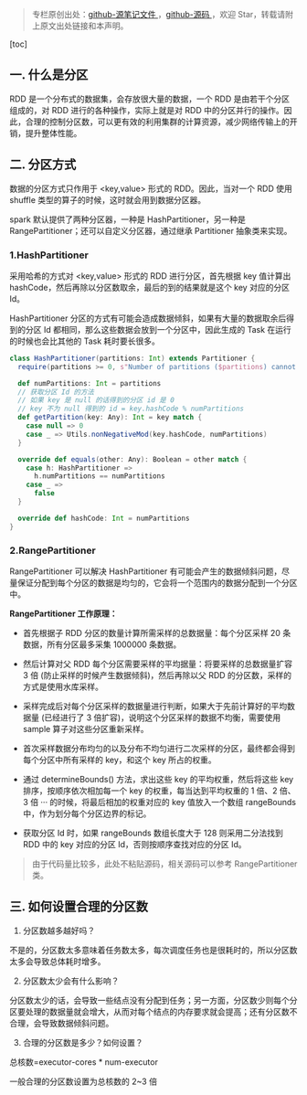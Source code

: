 > 专栏原创出处：[github-源笔记文件 ](https://github.com/GourdErwa/review-notes/tree/master/framework/spark-basis) ，[github-源码 ](https://github.com/GourdErwa/spark-advanced)，欢迎 Star，转载请附上原文出处链接和本声明。

[toc]

## 一. 什么是分区

RDD 是一个分布式的数据集，会存放很大量的数据，一个 RDD 是由若干个分区组成的，对 RDD 进行的各种操作，实际上就是对 RDD 中的分区并行的操作。因此，合理的控制分区数，可以更有效的利用集群的计算资源，减少网络传输上的开销，提升整体性能。

## 二. 分区方式

数据的分区方式只作用于 <key,value> 形式的 RDD。因此，当对一个 RDD 使用 shuffle 类型的算子的时候，这时就会用到数据分区器。

spark 默认提供了两种分区器，一种是 HashPartitioner，另一种是 RangePartitioner；还可以自定义分区器，通过继承 Partitioner 抽象类来实现。

### 1.HashPartitioner

采用哈希的方式对 <key,value> 形式的 RDD 进行分区，首先根据 key 值计算出 hashCode，然后再除以分区数取余，最后的到的结果就是这个 key 对应的分区 Id。

HashPartitioner 分区的方式有可能会造成数据倾斜，如果有大量的数据取余后得到的分区 Id 都相同，那么这些数据会放到一个分区中，因此生成的 Task 在运行的时候也会比其他的 Task 耗时要长很多。

```scala
class HashPartitioner(partitions: Int) extends Partitioner {
  require(partitions >= 0, s"Number of partitions ($partitions) cannot be negative.")

  def numPartitions: Int = partitions
  // 获取分区 Id 的方法
  // 如果 key 是 null 的话得到的分区 id 是 0
  // key 不为 null 得到的 id = key.hashCode % numPartitions
  def getPartition(key: Any): Int = key match {
    case null => 0
    case _ => Utils.nonNegativeMod(key.hashCode, numPartitions)
  }

  override def equals(other: Any): Boolean = other match {
    case h: HashPartitioner =>
      h.numPartitions == numPartitions
    case _ =>
      false
  }

  override def hashCode: Int = numPartitions
}
```

### 2.RangePartitioner

RangePartitioner 可以解决 HashPartitioner 有可能会产生的数据倾斜问题，尽量保证分配到每个分区的数据是均匀的，它会将一个范围内的数据分配到一个分区中。

**RangePartitioner 工作原理：**
* 首先根据子 RDD 分区的数量计算所需采样的总数据量：每个分区采样 20 条数据，所有分区最多采集 1000000 条数据。

* 然后计算对父 RDD 每个分区需要采样的平均据量：将要采样的总数据量扩容 3 倍 (防止采样的时候产生数据倾斜)，然后再除以父 RDD 的分区数，采样的方式是使用水库采样。

* 采样完成后对每个分区采样的数据量进行判断，如果大于先前计算好的平均数据量 (已经进行了 3 倍扩容)，说明这个分区采样的数据不均衡，需要使用 sample 算子对这些分区重新采样。

* 首次采样数据分布均匀的以及分布不均匀进行二次采样的分区，最终都会得到每个分区中所有采样的 key，和这个 key 所占的权重。

* 通过 determineBounds() 方法，求出这些 key 的平均权重，然后将这些 key 排序，按顺序依次相加每一个 key 的权重，每当达到平均权重的 1 倍、2 倍、3 倍 ··· 的时候，将最后相加的权重对应的 key 值放入一个数组 rangeBounds 中，作为划分每个分区边界的标记。

* 获取分区 Id 时，如果 rangeBounds 数组长度大于 128 则采用二分法找到 RDD 中的 key 对应的分区 Id，否则按顺序查找对应的分区 Id。

> 由于代码量比较多，此处不粘贴源码，相关源码可以参考 RangePartitioner 类。

## 三. 如何设置合理的分区数

1. 分区数越多越好吗？

不是的，分区数太多意味着任务数太多，每次调度任务也是很耗时的，所以分区数太多会导致总体耗时增多。

2. 分区数太少会有什么影响？

分区数太少的话，会导致一些结点没有分配到任务；另一方面，分区数少则每个分区要处理的数据量就会增大，从而对每个结点的内存要求就会提高；还有分区数不合理，会导致数据倾斜问题。

3. 合理的分区数是多少？如何设置？

总核数=executor-cores * num-executor 

一般合理的分区数设置为总核数的 2~3 倍

